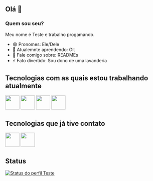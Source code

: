 ## Olá 👋

### Quem sou seu?
Meu nome é Teste e trabalho progamando.
- 😄 Pronomes: Ele/Dele
- 🌱 Atualemnte aprendendo: Git
- 💬 Fale comigo sobre: READMEs
- ⚡ Fato divertido: Sou dono de uma lavanderia

## Tecnologias com as quais estou trabalhando atualmente
<img src="https://cdn.jsdelivr.net/gh/devicons/devicon@latest/icons/css3/css3-original.svg" width="45px" /> <img src="https://cdn.jsdelivr.net/gh/devicons/devicon@latest/icons/html5/html5-original.svg" width="45px" /> <img src="https://cdn.jsdelivr.net/gh/devicons/devicon@latest/icons/javascript/javascript-original.svg" width="45px" /> <img src="https://cdn.jsdelivr.net/gh/devicons/devicon@latest/icons/react/react-original.svg" width="45px" />


## Tecnologias que já tive contato

<img src="https://cdn.jsdelivr.net/gh/devicons/devicon@latest/icons/cplusplus/cplusplus-original.svg" width="45px" /> <img src="https://cdn.jsdelivr.net/gh/devicons/devicon@latest/icons/angularjs/angularjs-original.svg" width="45px" />

## Status
[![Status do perfil Teste](https://github-readme-stats.vercel.app/api?username=jjoaozz)](https://github.com/anuraghazra/github-readme-stats)
